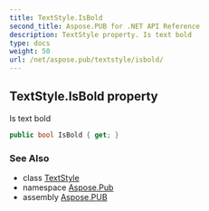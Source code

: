 ```yaml
---
title: TextStyle.IsBold
second_title: Aspose.PUB for .NET API Reference
description: TextStyle property. Is text bold
type: docs
weight: 50
url: /net/aspose.pub/textstyle/isbold/
---
```

## TextStyle.IsBold property

Is text bold

```csharp
public bool IsBold { get; }
```

### See Also

* class [TextStyle](../)
* namespace [Aspose.Pub](../../textstyle/)
* assembly [Aspose.PUB](../../../)


